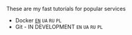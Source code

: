 These are my fast tutorials for popular services
- Docker 
<code><a href="https://github.com/AlexShopiak/tutorials/blob/main/Docker/Docker_EN.md">EN</a></code>
<code>UA</code>
<code>RU</code>
<code>PL</code>
- Git - IN DEVELOPMENT
<code>EN</code>
<code>UA</code>
<code>RU</code>
<code>PL</code>
